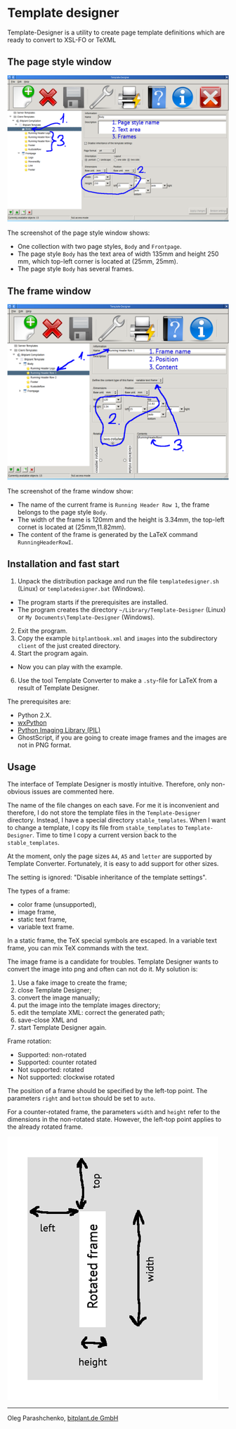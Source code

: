 # Template designer

Template-Designer is a utility to create page template definitions
which are ready to convert to XSL-FO or TeXML

## The page style window

![The page style window](main_window.png)

The screenshot of the page style window shows:

* One collection with two page styles, `Body` and `Frontpage`.
* The page style `Body` has the text area of width 135mm and height 250 mm, which top-left corner is located at (25mm, 25mm).
* The page style `Body` has several frames.

## The frame window

![The frame window](frame_window.png)

The screenshot of the frame window show:

* The name of the current frame is `Running Header Row 1`, the frame belongs to the page style `Body`.
* The width of the frame is 120mm and the height is 3.34mm, the top-left cornet is located at (25mm,11.82mm).
* The content of the frame is generated by the LaTeX command `RunningHeaderRowI`.

## Installation and fast start

1. Unpack the distribution package and run the file `templatedesigner.sh` (Linux) or `templatedesigner.bat` (Windows).
  * The program starts if the prerequisites are installed.
  * The program creates the directory `~/Library/Template-Designer` (Linux) or `My Documents\Template-Designer` (Windows).
2. Exit the program.
3. Copy the example `bitplantbook.xml` and `images` into the subdirectory `client` of the just created directory.
4. Start the program again.
  * Now you can play with the example.
6. Use the tool Template Converter to make a `.sty`-file for LaTeX from a result of Template Designer.

The prerequisites are:

* Python 2.X.
* [wxPython](http://www.wxpython.org/)
* [Python Imaging Library (PIL)](http://www.pythonware.com/products/pil/)
* GhostScript, if you are going to create image frames and the images are not in PNG format.

## Usage

The interface of Template Designer is mostly intuitive. Therefore, only non-obvious issues are commented here.

The name of the file changes on each save. For me it is inconvenient and therefore, I do not store the template files in the `Template-Designer` directory. Instead, I have a special directory `stable_templates`. When I want to change a template, I copy its file from `stable_templates` to `Template-Designer`. Time to time I copy a current version back to the `stable_templates`.

At the moment, only the page sizes `A4`, `A5` and `letter` are supported by Template Converter. Fortunately, it is easy to add support for other sizes.

The setting is ignored: "Disable inheritance of the template settings".

The types of a frame:

* color frame (unsupported),
* image frame,
* static text frame,
* variable text frame.

In a static frame, the TeX special symbols are escaped. In a variable text frame, you can mix TeX commands with the text.

The image frame is a candidate for troubles. Template Designer wants to convert the image into png and often can not do it. My solution is:

1. Use a fake image to create the frame;
2. close Template Designer;
3. convert the image manually;
4. put the image into the template images directory;
5. edit the template XML: correct the generated path;
6. save-close XML and
7. start Template Designer again.

Frame rotation:

* Supported: non-rotated
* Supported: counter rotated
* Not supported: rotated
* Not supported: clockwise rotated

The position of a frame should be specified by the left-top point. The parameters `right` and `bottom` should be set to `auto`.

For a counter-rotated frame, the parameters `width` and `height` refer to the dimensions in the non-rotated state. However, the left-top point applies to the already rotated frame.

![Rotated frame](rotated.png)

----------

Oleg Parashchenko,
[bitplant.de GmbH](http://www.bitplant.de/)
